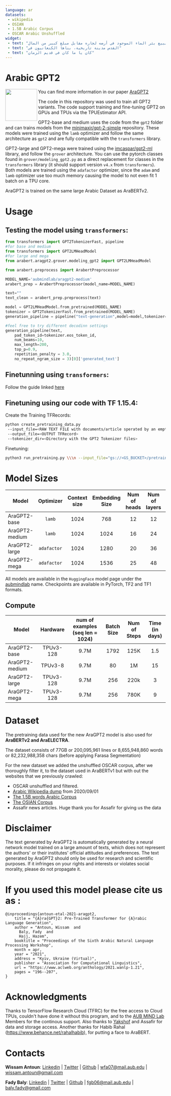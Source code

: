 ```yaml
---
language: ar
datasets:
 - wikipedia
 - OSIAN
 - 1.5B Arabic Corpus
 - OSCAR Arabic Unshuffled
widget:
 - text: "يحكى أن مزارعا مخادعا قام ببيع بئر الماء الموجود في أرضه لجاره مقابل مبلغ كبير من المال"
 - text: "القدس مدينة تاريخية، بناها الكنعانيون في"
 - text: "كان يا ما كان في قديم الزمان"
---
```


# Arabic GPT2

<img src="https://raw.githubusercontent.com/aub-mind/arabert/master/AraGPT2.png" width="100" align="left"/>

You can find more information in our paper [AraGPT2](https://arxiv.org/abs/2012.15520)

The code in this repository was used to train all GPT2 variants. The code support training and fine-tuning GPT2 on GPUs and TPUs via the TPUEstimator API.

GPT2-base and medium uses the code from the `gpt2` folder and can trains models from the [minimaxir/gpt-2-simple](https://github.com/minimaxir/gpt-2-simple) repository.
These models were trained using the `lamb` optimizer and follow the same architecture as `gpt2` and are fully compatible with the `transformers` library.

GPT2-large and GPT2-mega were trained using the [imcaspar/gpt2-ml](https://github.com/imcaspar/gpt2-ml/) library, and follow the `grover` architecture. You can use the pytorch classes found in `grover/modeling_gpt2.py` as a direct replacement for classes in the `transformers` library (it should support version `v4.x` from `transformers`).
Both models are trained using the `adafactor` optimizer, since the `adam` and `lamb` optimizer use too much memory causing the model to not even fit 1 batch on a TPU core.

AraGPT2 is trained on the same large Arabic Dataset as AraBERTv2.

# Usage

## Testing the model using `transformers`:

```python
from transformers import GPT2TokenizerFast, pipeline
#for base and medium
from transformers import GPT2LMHeadModel
#for large and mega
from arabert.aragpt2.grover.modeling_gpt2 import GPT2LMHeadModel

from arabert.preprocess import ArabertPreprocessor

MODEL_NAME='aubmindlab/aragpt2-medium'
arabert_prep = ArabertPreprocessor(model_name=MODEL_NAME)

text=""
text_clean = arabert_prep.preprocess(text)

model = GPT2LMHeadModel.from_pretrained(MODEL_NAME)
tokenizer = GPT2TokenizerFast.from_pretrained(MODEL_NAME)
generation_pipeline = pipeline("text-generation",model=model,tokenizer=tokenizer)

#feel free to try different decodinn settings
generation_pipeline(text,
    pad_token_id=tokenizer.eos_token_id,
    num_beams=10,
    max_length=200,
    top_p=0.9,
    repetition_penalty = 3.0,
    no_repeat_ngram_size = 3)[0]['generated_text']
```
## Finetunning using `transformers`:

Follow the guide linked [here](https://towardsdatascience.com/fine-tuning-gpt2-on-colab-gpu-for-free-340468c92ed)

## Finetuning using our code with TF 1.15.4:

Create the Training TFRecords:
```bash
python create_pretraining_data.py
 --input_file=<RAW TEXT FILE with documents/article sperated by an empty line>
 --output_file=<OUTPUT TFRecord>
 --tokenizer_dir=<Directory with the GPT2 Tokenizer files>
 ```

 Finetuning:
 ```bash
 python3 run_pretraining.py \\\n --input_file="gs://<GS_BUCKET>/pretraining_data/*" \\\n --output_dir="gs://<GS_BUCKET>/pretraining_model/" \\\n --config_file="config/small_hparams.json" \\\n --batch_size=128 \\\n --eval_batch_size=8 \\\n --num_train_steps= \\\n --num_warmup_steps= \\\n --learning_rate= \\\n --save_checkpoints_steps= \\\n --max_seq_length=1024 \\\n --max_eval_steps= \\\n --optimizer="lamb" \\\n --iterations_per_loop=5000 \\\n --keep_checkpoint_max=10 \\\n --use_tpu=True \\\n --tpu_name=<TPU NAME> \\\n --do_train=True \\\n --do_eval=False
 ```
# Model Sizes

Model | Optimizer | Context size | Embedding Size | Num of heads | Num of layers | Model Size / Num of Params |
 ---|:---:|:---:|:---:|:---:|:---:|:---:
AraGPT2-base | `lamb` | 1024 | 768 | 12 | 12 | 527MB / 135M |
AraGPT2-medium | `lamb` | 1024 | 1024 | 16 | 24 | 1.38G/370M |
AraGPT2-large | `adafactor` | 1024 | 1280 | 20 | 36 | 2.98GB/792M |
AraGPT2-mega | `adafactor` | 1024 | 1536 | 25 | 48 | 5.5GB/1.46B |

All models are available in the `HuggingFace` model page under the [aubmindlab](https://huggingface.co/aubmindlab/) name. Checkpoints are available in PyTorch, TF2 and TF1 formats.

## Compute

Model | Hardware | num of examples (seq len = 1024) | Batch Size | Num of Steps | Time (in days)
 ---|:---:|:---:|:---:|:---:|:---:
AraGPT2-base | TPUv3-128 | 9.7M | 1792 | 125K | 1.5
AraGPT2-medium | TPUv3-8 | 9.7M | 80 | 1M | 15
AraGPT2-large | TPUv3-128 | 9.7M | 256 | 220k | 3
AraGPT2-mega | TPUv3-128 | 9.7M | 256 | 780K | 9

# Dataset

The pretraining data used for the new AraGPT2 model is also used for **AraBERTv2 and AraELECTRA**.

The dataset consists of 77GB or 200,095,961 lines or 8,655,948,860 words or 82,232,988,358 chars (before applying Farasa Segmentation)

For the new dataset we added the unshuffled OSCAR corpus, after we thoroughly filter it, to the dataset used in AraBERTv1 but with out the websites that we previously crawled:
- OSCAR unshuffled and filtered.
- [Arabic Wikipedia dump](https://archive.org/details/arwiki-20190201) from 2020/09/01
- [The 1.5B words Arabic Corpus](https://www.semanticscholar.org/paper/1.5-billion-words-Arabic-Corpus-El-Khair/f3eeef4afb81223df96575adadf808fe7fe440b4)
- [The OSIAN Corpus](https://www.aclweb.org/anthology/W19-4619)
- Assafir news articles. Huge thank you for Assafir for giving us the data

# Disclaimer

The text generated by AraGPT2 is automatically generated by a neural network model trained on a large amount of texts, which does not represent the authors' or their institutes' official attitudes and preferences. The text generated by AraGPT2 should only be used for research and scientific purposes. If it infringes on your rights and interests or violates social morality, please do not propagate it.

# If you used this model please cite us as :

```
@inproceedings{antoun-etal-2021-aragpt2,
    title = "{A}ra{GPT}2: Pre-Trained Transformer for {A}rabic Language Generation",
    author = "Antoun, Wissam  and
      Baly, Fady  and
      Hajj, Hazem",
    booktitle = "Proceedings of the Sixth Arabic Natural Language Processing Workshop",
    month = apr,
    year = "2021",
    address = "Kyiv, Ukraine (Virtual)",
    publisher = "Association for Computational Linguistics",
    url = "https://www.aclweb.org/anthology/2021.wanlp-1.21",
    pages = "196--207",
}
```

# Acknowledgments
Thanks to TensorFlow Research Cloud (TFRC) for the free access to Cloud TPUs, couldn't have done it without this program, and to the [AUB MIND Lab](https://sites.aub.edu.lb/mindlab/) Members for the continous support. Also thanks to [Yakshof](https://www.yakshof.com/#/) and Assafir for data and storage access. Another thanks for Habib Rahal (https://www.behance.net/rahalhabib), for putting a face to AraBERT.

# Contacts
**Wissam Antoun**: [Linkedin](https://www.linkedin.com/in/wissam-antoun-622142b4/) | [Twitter](https://twitter.com/wissam_antoun) | [Github](https://github.com/WissamAntoun) | <wfa07@mail.aub.edu> | <wissam.antoun@gmail.com>

**Fady Baly**: [Linkedin](https://www.linkedin.com/in/fadybaly/) | [Twitter](https://twitter.com/fadybaly) | [Github](https://github.com/fadybaly) | <fgb06@mail.aub.edu> | <baly.fady@gmail.com>
